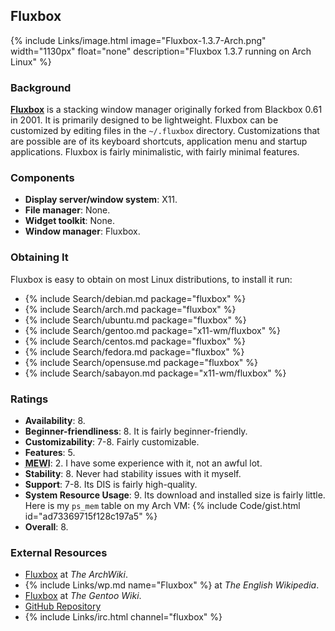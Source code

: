 ## Fluxbox
{% include Links/image.html image="Fluxbox-1.3.7-Arch.png" width="1130px" float="none" description="Fluxbox 1.3.7 running on Arch Linux" %}

### Background
[**Fluxbox**](http://fluxbox.org/) is a stacking window manager originally forked from Blackbox 0.61 in 2001. It is primarily designed to be lightweight. Fluxbox can be customized by editing files in the `~/.fluxbox` directory. Customizations that are possible are of its keyboard shortcuts, application menu and startup applications. Fluxbox is fairly minimalistic, with fairly minimal features.

### Components
* **Display server/window system**: X11.
* **File manager**: None.
* **Widget toolkit**: None.
* **Window manager**: Fluxbox.

### Obtaining It
Fluxbox is easy to obtain on most Linux distributions, to install it run:
* {% include Search/debian.md package="fluxbox" %}
* {% include Search/arch.md package="fluxbox" %}
* {% include Search/ubuntu.md package="fluxbox" %}
* {% include Search/gentoo.md package="x11-wm/fluxbox" %}
* {% include Search/centos.md package="fluxbox" %}
* {% include Search/fedora.md package="fluxbox" %}
* {% include Search/opensuse.md package="fluxbox" %}
* {% include Search/sabayon.md package="x11-wm/fluxbox" %}

### Ratings
* **Availability**: 8.
* **Beginner-friendliness**: 8. It is fairly beginner-friendly.
* **Customizability**: 7-8. Fairly customizable.
* **Features**: 5.
* <abbr title="My Experience With It">**MEWI**</abbr>: 2. I have some experience with it, not an awful lot.
* **Stability**: 8. Never had stability issues with it myself.
* **Support**: 7-8. Its DIS is fairly high-quality.
* **System Resource Usage**: 9. Its download and installed size is fairly little. Here is my `ps_mem` table on my Arch VM: {% include Code/gist.html id="ad73369715f128c197a5" %}
* **Overall**: 8.

### External Resources
* [Fluxbox](https://wiki.archlinux.org/index.php/Fluxbox) at *The ArchWiki*.
* {% include Links/wp.md name="Fluxbox" %} at *The English Wikipedia*.
* [Fluxbox](https://wiki.gentoo.org/wiki/Fluxbox) at *The Gentoo Wiki*.
* [GitHub Repository](https://github.com/fluxbox/fluxbox)
* {% include Links/irc.html channel="fluxbox" %}
